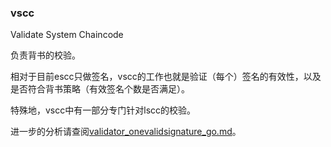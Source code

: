 ### vscc

Validate System Chaincode

负责背书的校验。

相对于目前escc只做签名，vscc的工作也就是验证（每个）签名的有效性，以及是否符合背书策略（有效签名个数是否满足）。

特殊地，vscc中有一部分专门针对lscc的校验。

进一步的分析请查阅[validator_onevalidsignature_go.md](https://github.com/ClaudeZsb/hyperledger_code_fabric/core/scc/vscc/validator_onevalidsignature_go.md)。
